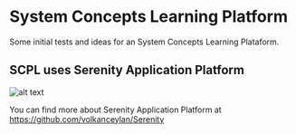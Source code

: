 # System Concepts Learning Platform 
Some initial tests and ideas for an System Concepts Learning Plataform.


## SCPL uses Serenity Application Platform
![alt text][logo]

[logo]: https://github.com/volkanceylan/Serenity/raw/master/Tools/Images/serenity-logo-128.png
You can find more about Serenity Application Platform at https://github.com/volkanceylan/Serenity
